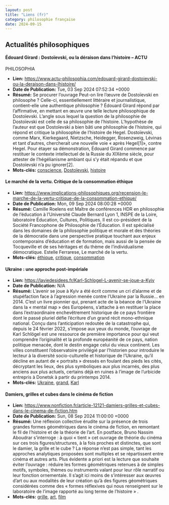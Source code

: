 ```yaml
---
layout: post
title: "Liens (fr)"
category: philosophie française
date: 2024-09-15
---
```

## Actualités philosophiques

#### Édouard Girard : Dostoïevski, ou la déraison dans l’histoire – ACTU
PHILOSOPHIA

  * **Lien:** <https://www.actu-philosophia.com/edouard-girard-dostoievski-ou-la-deraison-dans-lhistoire/>
  * **Date de Publication:** Tue, 03 Sep 2024 07:52:34 +0000
  * **Résumé:** Se procurer l’ouvrage Peut-on lire l’œuvre de Dostoïevski en philosophe ? Celle-ci, essentiellement littéraire et journalistique, contient-elle une authentique philosophie ? Édouard Girard répond par l’affirmative, en mettant en œuvre une telle lecture philosophique de Dostoïevski. L’angle sous lequel la question de la philosophie de Dostoïevski est celle de sa philosophie de l’histoire. L’hypothèse de l’auteur est que Dostoïevski a bien bâti une philosophie de l’histoire, qui répond et critique la philosophie de l’histoire de Hegel. Dostoïevski, comme Marx, Kierkegaard, Nietzsche, Heidegger, Rosenzweig, Lévinas et tant d’autres, chercherait une nouvelle voie « après Hegel[1]», contre Hegel. Pour étayer sa démonstration, Édouard Girard commence par restituer le contexte intellectuel de la Russie du XIXème siècle, pour attester de l’hégélianisme ambiant qui s’y était répandu et que Dostoïevski n’a pu ignorer[2].
  * **Mots-clés:** [conscience](conscience), [Dostoïevski](Dostoïevski), [histoire](histoire)

#### Le marché de la vertu. Critique de la consommation éthique

  * **Lien:** <https://www.implications-philosophiques.org/recension-le-marche-de-la-vertu-critique-de-la-consommation-ethique/>
  * **Date de Publication:** Mon, 09 Sep 2024 08:00:28 +0000
  * **Résumé:** Camille Roelens est Maître de conférences HDR en philosophie de l’éducation à l’Université Claude Bernard Lyon 1, INSPE de la Loire, laboratoire Éducation, Cultures, Politiques. Il est co-président de la Société Francophone de Philosophie de l’Éducation. Il est spécialisé dans les domaines de la philosophie politique et morale et des théories de la démocratie dans une perspective pratique touchant aux enjeux contemporains d’éducation et de formation, mais aussi de la pensée de Tocqueville et de ses héritages et du thème de l’individualisme démocratique. Estelle Ferrarese, Le marché de la vertu.
  * **Mots-clés:** [éthique](éthique), [critique](critique), [consommation](consommation)

#### Ukraine : une approche post-impériale

  * **Lien:** <https://laviedesidees.fr/Karl-Schlogel-L-avenir-se-joue-a-Kyiv>
  * **Date de Publication:** N/A
  * **Résumé:** L’avenir se joue à Kyiv a été écrit comme un cri d’alarme et de stupéfaction face à l’agression menée contre l’Ukraine par la Russie… en 2014. C’est un livre pionnier qui, prenant acte de la béance de l’Ukraine dans la « mental map » des Européens, s’attache à en restituer la place dans l’extraordinaire enchevêtrement historique de ce pays frontière dont le passé pluriel défie l’écriture d’un grand récit mono-ethnique national. Conçu dans l’anticipation redoutée de la catastrophe qui, depuis le 24 février 2022, s’impose aux yeux du monde, l’ouvrage de Karl Schlögel est une ressource de première importance pour qui veut comprendre l’originalité et la profonde européanité de ce pays, nation politique menacée, dont le destin engage celui du vieux continent. Les villes constituent l’observatoire privilégié par l’historien pour introduire le lecteur à la diversité socio-culturelle et historique de l’Ukraine, qu’il décline en autant de « portraits » dressés en foulant des pieds les cités, décryptant les lieux, des plus symboliques aux plus incarnés, des plus anciens aux plus actuels, certains déjà en ruines à l’image de l’urbicide entrepris à Donetsk à partir du printemps 2014.
  * **Mots-clés:** [Ukraine](Ukraine), [grand](grand), [Karl](Karl)

#### Damiers, grilles et cubes dans le cinéma de fiction

  * **Lien:** <https://www.nonfiction.fr/article-12121-damiers-grilles-et-cubes-dans-le-cinema-de-fiction.htm>
  * **Date de Publication:** Sun, 08 Sep 2024 11:00:00 +0000
  * **Résumé:** Une réflexion collective érudite sur la présence de trois grandes formes géométriques dans le cinéma de fiction, en remontant le fil de l’histoire et de la théorie de l’art. En postface, Bruno Nassim Aboudrar s’interroge : à quoi « tient » cet ouvrage de théorie du cinéma sur ces trois figures/structures, à la fois proches et distinctes, que sont le damier, la grille et le cube ? La réponse n’est pas simple, tant les approches analytiques proposées sont multiples et se répartissent entre cinéma et autres arts. Plus évidente a priori est la lecture que souhaite éviter l’ouvrage : réduire les formes géométriques retenues à de simples motifs, symboles, thèmes ou instruments valant pour leur rôle narratif ou leur fonction ornementale. Il s’agit ici moins de s’intéresser aux œuvres d’art ou aux modalités de leur création qu’à des figures géométriques considérées comme des « formes réflexives qui nous renseignent sur le laboratoire de l’image rapporté au long terme de l’histoire » .
  * **Mots-clés:** [grille](grille), [art](art), [film](film)

